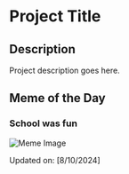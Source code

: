 # Project Title

## Description

Project description goes here.

## Meme of the Day

### School was fun
![Meme Image](https://i.redd.it/13xcn85h6nhd1.png)

Updated on: [8/10/2024]